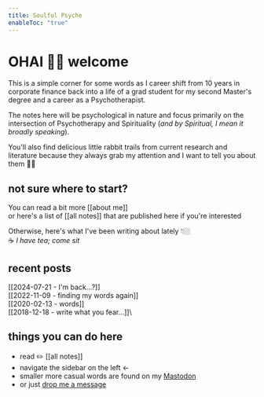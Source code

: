 ```yaml
---
title: Soulful Psyche
enableToc: "true"
---
```

# OHAI 👋🏼 welcome

This is a simple corner for some words as I career shift from 10 years in corporate finance back into a life of a grad student for my second Master's degree and a career as a Psychotherapist.

The notes here will be psychological in nature and focus primarily on the intersection of Psychotherapy and Spirituality (*and by Spiritual, I mean it broadly speaking*).

You'll also find delicious little rabbit trails from current research and literature because they always grab my attention and I want to tell you about them 🤙🏼

## not sure where to start?
You can read a bit more [[about me]]\
or here's a list of [[all notes]] that are published here if you're interested

Otherwise, here's what I've been writing about lately 👇🏼\
☕️ *I have tea; come sit*<br>
## recent posts
[[2024-07-21 - I'm back...?]]\
[[2022-11-09 - finding my words again]]\
[[2020-02-13 - words]]\
[[2018-12-18 - write what you fear...]]\

## things you can do here
- read  ✏️ [[all notes]]
- navigate the sidebar on the left ←
- smaller more casual words are found on my [Mastodon](https://mstdn.games/@craftykraken)
- or just [drop me a message](tab:https://letterbird.co/heyraeh)





